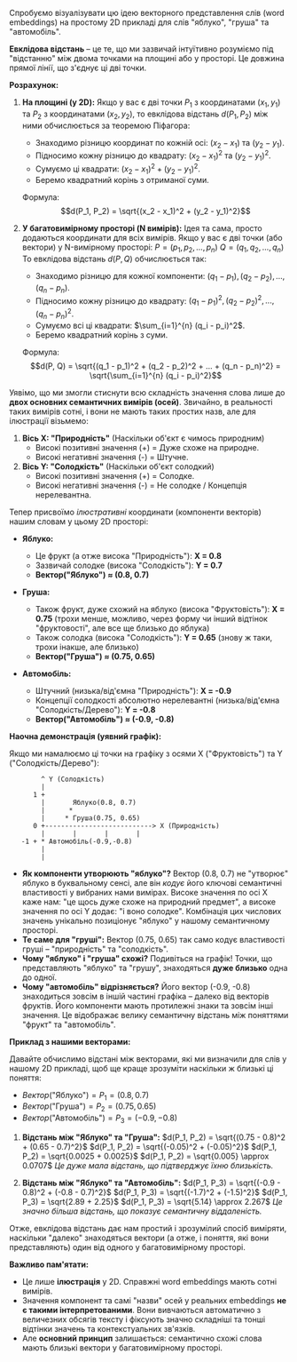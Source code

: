 Спробуємо візуалізувати цю ідею векторного представлення слів (word embeddings) на простому 2D прикладі для слів "яблуко", "груша" та "автомобіль".

**Евклідова відстань** – це те, що ми зазвичай інтуїтивно розуміємо під "відстанню" між двома точками на площині або у просторі. Це довжина прямої лінії, що з'єднує ці дві точки.

**Розрахунок:**

1.  **На площині (у 2D):**
    Якщо у вас є дві точки $P_1$ з координатами $(x_1, y_1)$ та $P_2$ з координатами $(x_2, y_2)$, то евклідова відстань $d(P_1, P_2)$ між ними обчислюється за теоремою Піфагора:
    * Знаходимо різницю координат по кожній осі: $(x_2 - x_1)$ та $(y_2 - y_1)$.
    * Підносимо кожну різницю до квадрату: $(x_2 - x_1)^2$ та $(y_2 - y_1)^2$.
    * Сумуємо ці квадрати: $(x_2 - x_1)^2 + (y_2 - y_1)^2$.
    * Беремо квадратний корінь з отриманої суми.

    Формула:
    $$d(P_1, P_2) = \sqrt{(x_2 - x_1)^2 + (y_2 - y_1)^2}$$

2.  **У багатовимірному просторі (N вимірів):**
    Ідея та сама, просто додаються координати для всіх вимірів. Якщо у вас є дві точки (або вектори) у N-вимірному просторі:
    $P = (p_1, p_2, ..., p_n)$
    $Q = (q_1, q_2, ..., q_n)$
    То евклідова відстань $d(P, Q)$ обчислюється так:
    * Знаходимо різницю для кожної компоненти: $(q_1 - p_1), (q_2 - p_2), ..., (q_n - p_n)$.
    * Підносимо кожну різницю до квадрату: $(q_1 - p_1)^2, (q_2 - p_2)^2, ..., (q_n - p_n)^2$.
    * Сумуємо всі ці квадрати: $\sum_{i=1}^{n} (q_i - p_i)^2$.
    * Беремо квадратний корінь з суми.

    Формула:
    $$d(P, Q) = \sqrt{(q_1 - p_1)^2 + (q_2 - p_2)^2 + ... + (q_n - p_n)^2} = \sqrt{\sum_{i=1}^{n} (q_i - p_i)^2}$$

Уявімо, що ми змогли стиснути всю складність значення слова лише до **двох основних семантичних вимірів (осей)**. Звичайно, в реальності таких вимірів сотні, і вони не мають таких простих назв, але для ілюстрації візьмемо:

1.  **Вісь X: "Природність"** (Наскільки об'єкт є чимось природним)
    * Високі позитивні значення (+) = Дуже схоже на природне.
    * Високі негативні значення (-) = Штучне.
2.  **Вісь Y: "Солодкість"** (Наскільки об'єкт солодкий)
    * Високі позитивні значення (+) = Солодке.
    * Високі негативні значення (-) = Не солодке / Концепція нерелевантна.

Тепер присвоїмо *ілюстративні* координати (компоненти векторів) нашим словам у цьому 2D просторі:

* **Яблуко:**
    * Це фрукт (а отже висока "Природність"): **X = 0.8**
    * Зазвичай солодке (висока "Солодкість"): **Y = 0.7**
    * **Вектор("Яблуко") ≈ (0.8, 0.7)**

* **Груша:**
    * Також фрукт, дуже схожий на яблуко (висока "Фруктовість"): **X = 0.75** (трохи менше, можливо, через форму чи інший відтінок "фруктовості", але все ще близько до яблука)
    * Також солодка (висока "Солодкість"): **Y = 0.65** (знову ж таки, трохи інакше, але близько)
    * **Вектор("Груша") ≈ (0.75, 0.65)**

* **Автомобіль:**
    * Штучний (низька/від'ємна "Природність"): **X = -0.9**
    * Концепції солодкості абсолютно нерелевантні (низька/від'ємна "Солодкість/Дерево"): **Y = -0.8**
    * **Вектор("Автомобіль") ≈ (-0.9, -0.8)**

**Наочна демонстрація (уявний графік):**

Якщо ми намалюємо ці точки на графіку з осями X ("Фруктовість") та Y ("Солодкість/Дерево"):

```
        ^ Y (Солодкість)
        |
      1 +
        |       Яблуко(0.8, 0.7)
        |      *
        |     * Груша(0.75, 0.65)
      0 +---------------------------> X (Природність)
        |       |       |       |
   -1 + * Автомобіль(-0.9,-0.8)
        |
        |
```

* **Як компоненти утворюють "яблуко"?** Вектор (0.8, 0.7) не "утворює" яблуко в буквальному сенсі, але він *кодує* його ключові семантичні властивості у вибраних нами вимірах. Високе значення по осі X каже нам: "це щось дуже схоже на природний предмет", а високе значення по осі Y додає: "і воно солодке". Комбінація цих числових значень унікально позиціонує "яблуко" у нашому семантичному просторі.
* **Те саме для "груші":** Вектор (0.75, 0.65) так само кодує властивості груші – "природність" та "солодкість".
* **Чому "яблуко" і "груша" схожі?** Подивіться на графік! Точки, що представляють "яблуко" та "грушу", знаходяться **дуже близько** одна до одної. 
* **Чому "автомобіль" відрізняється?** Його вектор (-0.9, -0.8) знаходиться зовсім в іншій частині графіка – далеко від векторів фруктів. Його компоненти мають протилежні знаки та зовсім інші значення. Це відображає велику семантичну відстань між поняттями "фрукт" та "автомобіль".

**Приклад з нашими векторами:**

Давайте обчислимо відстані між векторами, які ми визначили для слів у нашому 2D прикладі, щоб ще краще зрозуміти наскільки ж близькі ці поняття:

* $Вектор(\text{"Яблуко"}) = P_1 = (0.8, 0.7)$
* $Вектор(\text{"Груша"}) = P_2 = (0.75, 0.65)$
* $Вектор(\text{"Автомобіль"}) = P_3 = (-0.9, -0.8)$

1.  **Відстань між "Яблуко" та "Груша":**
    $d(P_1, P_2) = \sqrt{(0.75 - 0.8)^2 + (0.65 - 0.7)^2}$
    $d(P_1, P_2) = \sqrt{(-0.05)^2 + (-0.05)^2}$
    $d(P_1, P_2) = \sqrt{0.0025 + 0.0025}$
    $d(P_1, P_2) = \sqrt{0.005} \approx 0.0707$
    *Це дуже мала відстань, що підтверджує їхню близькість.*

2.  **Відстань між "Яблуко" та "Автомобіль":**
    $d(P_1, P_3) = \sqrt{(-0.9 - 0.8)^2 + (-0.8 - 0.7)^2}$
    $d(P_1, P_3) = \sqrt{(-1.7)^2 + (-1.5)^2}$
    $d(P_1, P_3) = \sqrt{2.89 + 2.25}$
    $d(P_1, P_3) = \sqrt{5.14} \approx 2.267$
    *Це значно більша відстань, що показує семантичну віддаленість.*

Отже, евклідова відстань дає нам простий і зрозумілий спосіб виміряти, наскільки "далеко" знаходяться вектори (а отже, і поняття, які вони представляють) один від одного у багатовимірному просторі.

**Важливо пам'ятати:**

* Це лише **ілюстрація** у 2D. Справжні word embeddings мають сотні вимірів.
* Значення компонент та самі "назви" осей у реальних embeddings **не є такими інтерпретованими**. Вони вивчаються автоматично з величезних обсягів тексту і фіксують значно складніші та тонші відтінки значень та контекстуальних зв'язків.
* Але **основний принцип** залишається: семантично схожі слова мають близькі вектори у багатовимірному просторі.